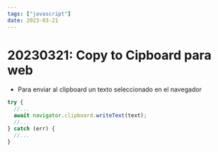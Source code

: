 ```yaml
---
tags: ["javascript"]
date: 2023-03-21
---
```


# 20230321: Copy to Cipboard para web

<TagsLinks />

- Para enviar al clipboard un texto seleccionado en el navegador

```js
try {
  //...
  await navigator.clipboard.writeText(text);
  //...
} catch (err) {
  //...
}
```